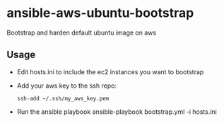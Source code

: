 ansible-aws-ubuntu-bootstrap
============================

Bootstrap and harden default ubuntu image on aws

Usage
-----

* Edit hosts.ini to include the ec2 instances you want to bootstrap
* Add your aws key to the ssh repo:

      ssh-add ~/.ssh/my_aws_key.pem

* Run the ansible playbook
      ansible-playbook bootstrap.yml -i hosts.ini
